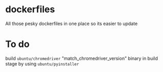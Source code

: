 # dockerfiles
All those pesky dockerfiles in one place so its easier to update



# To do
build `ubuntu/chromedriver` "match_chromedriver_version" binary in build stage by using `ubuntu/pyinstaller`
